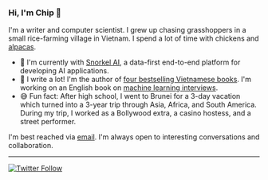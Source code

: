 ### Hi, I'm Chip 👋

<!--
**chiphuyen/chiphuyen** is a ✨ _special_ ✨ repository because its `README.md` (this file) appears on your GitHub profile.
-->

I'm a writer and computer scientist. I grew up chasing grasshoppers in a small rice-farming village in Vietnam. I spend a lot of time with chickens and [alpacas](https://www.instagram.com/p/Bsjo44ThRRv/).

- 🔭 I'm currently with [Snorkel AI](https://snorkel.ai), a data-first end-to-end platform for developing AI applications.
- 📝 I write a lot! I'm the author of [four bestselling Vietnamese books][goodreads]. I'm working on an English book on [machine learning interviews][ml-interviews].
- 😅 Fun fact: After high school, I went to Brunei for a 3-day vacation which turned into a 3-year trip through Asia, Africa, and South America. During my trip, I worked as a Bollywood extra, a casino hostess, and a street performer.

I'm best reached via [email](https://huyenchip.com/communication). I'm always open to interesting conversations and collaboration.

[goodreads]: https://www.goodreads.com/author/show/4675230.Huy_n_Chip
[ml-interviews]: https://huyenchip.com/2019/07/21/machine-learning-interviews.html

---
[![Twitter Follow](https://img.shields.io/twitter/follow/chipro?label=Follow&style=social)](https://twitter.com/chipro)
